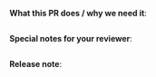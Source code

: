 <!-- Format of PR Title: <category>: <description>
Possible values:
- category:       breaking|feature|doc|build|chore|ci|docs|feature|fix|perf|refactor|revert|style|test
- description:   <short description of the PR>
-->

**What this PR does / why we need it**:
``` Detiled description of PR; ; If no description, remove the block.

```

**Special notes for your reviewer**:
``` If no notes, remove the block.

```

**Release note**:
``` Release notes; If no release note is required, just write "NONE" within the block.

```
